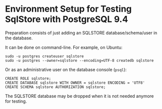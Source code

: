 Environment Setup for Testing SqlStore with PostgreSQL 9.4
==========================================================

Preparation consists of just adding an SQLSTORE database/schema/user in the
database.

It can be done on command-line. For example, on Ubuntu:

```
sudo -u postgres createuser sqlstore
sudo -u postgres --owner=sqlstore --encoding=UTF-8 createdb sqlstore
```
Or as an administrative user on the database console (`psql`):

```
CREATE ROLE sqlstore;
CREATE DATABASE sqlstore WITH OWNER = sqlstore ENCODING = 'UTF8'
CREATE SCHEMA sqlstore AUTHORIZATION sqlstore;
```

The SQLSTORE database may be dropped when it is not needed anymore for testing.
